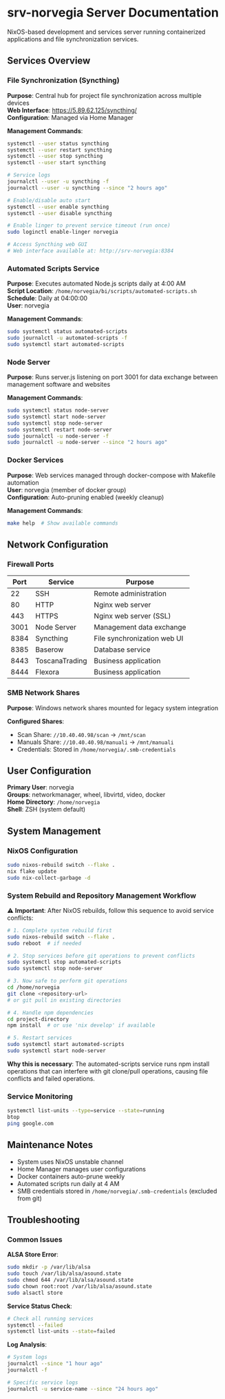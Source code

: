 # srv-norvegia Server Documentation

NixOS-based development and services server running containerized applications and file synchronization services.

## Services Overview

### File Synchronization (Syncthing)
**Purpose**: Central hub for project file synchronization across multiple devices  
**Web Interface**: https://5.89.62.125/syncthing/  
**Configuration**: Managed via Home Manager  

**Management Commands**:
```bash
systemctl --user status syncthing
systemctl --user restart syncthing
systemctl --user stop syncthing
systemctl --user start syncthing

# Service logs
journalctl --user -u syncthing -f
journalctl --user -u syncthing --since "2 hours ago"

# Enable/disable auto start
systemctl --user enable syncthing
systemctl --user disable syncthing

# Enable linger to prevent service timeout (run once)
sudo loginctl enable-linger norvegia

# Access Syncthing web GUI
# Web interface available at: http://srv-norvegia:8384
```

### Automated Scripts Service
**Purpose**: Executes automated Node.js scripts daily at 4:00 AM  
**Script Location**: `/home/norvegia/bi/scripts/automated-scripts.sh`  
**Schedule**: Daily at 04:00:00  
**User**: norvegia  

**Management Commands**:
```bash
sudo systemctl status automated-scripts
sudo journalctl -u automated-scripts -f
sudo systemctl start automated-scripts
```

### Node Server
**Purpose**: Runs server.js listening on port 3001 for data exchange between management software and websites  

**Management Commands**:
```bash
sudo systemctl status node-server
sudo systemctl start node-server
sudo systemctl stop node-server
sudo systemctl restart node-server
sudo journalctl -u node-server -f
sudo journalctl -u node-server --since "2 hours ago"
```

### Docker Services
**Purpose**: Web services managed through docker-compose with Makefile automation  
**User**: norvegia (member of docker group)  
**Configuration**: Auto-pruning enabled (weekly cleanup)  

**Management Commands**:
```bash
make help  # Show available commands
```

## Network Configuration

### Firewall Ports
| Port | Service | Purpose |
|------|---------|---------|
| 22   | SSH     | Remote administration |
| 80   | HTTP    | Nginx web server |
| 443  | HTTPS   | Nginx web server (SSL) |
| 3001 | Node Server | Management data exchange |
| 8384 | Syncthing | File synchronization web UI |
| 8385 | Baserow | Database service |
| 8443 | ToscanaTrading | Business application |
| 8444 | Flexora | Business application |

### SMB Network Shares
**Purpose**: Windows network shares mounted for legacy system integration  

**Configured Shares**:
- Scan Share: `//10.40.40.98/scan` → `/mnt/scan`
- Manuals Share: `//10.40.40.98/manuali` → `/mnt/manuali`
- Credentials: Stored in `/home/norvegia/.smb-credentials`

## User Configuration

**Primary User**: norvegia  
**Groups**: networkmanager, wheel, libvirtd, video, docker  
**Home Directory**: `/home/norvegia`  
**Shell**: ZSH (system default)  

## System Management

### NixOS Configuration
```bash
sudo nixos-rebuild switch --flake .
nix flake update
sudo nix-collect-garbage -d
```

### System Rebuild and Repository Management Workflow

⚠️ **Important**: After NixOS rebuilds, follow this sequence to avoid service conflicts:

```bash
# 1. Complete system rebuild first
sudo nixos-rebuild switch --flake .
sudo reboot  # if needed

# 2. Stop services before git operations to prevent conflicts
sudo systemctl stop automated-scripts
sudo systemctl stop node-server

# 3. Now safe to perform git operations
cd /home/norvegia
git clone <repository-url>
# or git pull in existing directories

# 4. Handle npm dependencies
cd project-directory
npm install  # or use 'nix develop' if available

# 5. Restart services
sudo systemctl start automated-scripts
sudo systemctl start node-server
```

**Why this is necessary**: The automated-scripts service runs npm install operations that can interfere with git clone/pull operations, causing file conflicts and failed operations.

### Service Monitoring
```bash
systemctl list-units --type=service --state=running
btop
ping google.com
```

## Maintenance Notes

- System uses NixOS unstable channel
- Home Manager manages user configurations  
- Docker containers auto-prune weekly
- Automated scripts run daily at 4 AM
- SMB credentials stored in `/home/norvegia/.smb-credentials` (excluded from git)

## Troubleshooting

### Common Issues

**ALSA Store Error**:
```bash
sudo mkdir -p /var/lib/alsa
sudo touch /var/lib/alsa/asound.state
sudo chmod 644 /var/lib/alsa/asound.state
sudo chown root:root /var/lib/alsa/asound.state
sudo alsactl store
```

**Service Status Check**:
```bash
# Check all running services
systemctl --failed
systemctl list-units --state=failed
```

**Log Analysis**:
```bash
# System logs
journalctl --since "1 hour ago"
journalctl -f

# Specific service logs
journalctl -u service-name --since "24 hours ago"
```